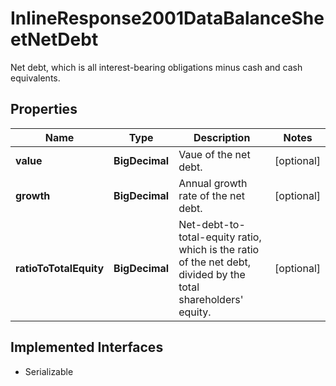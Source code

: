 

# InlineResponse2001DataBalanceSheetNetDebt

Net debt, which is all interest-bearing obligations minus cash and cash equivalents.

## Properties

Name | Type | Description | Notes
------------ | ------------- | ------------- | -------------
**value** | **BigDecimal** | Vaue of the net debt. |  [optional]
**growth** | **BigDecimal** | Annual growth rate of the net debt. |  [optional]
**ratioToTotalEquity** | **BigDecimal** | Net-debt-to-total-equity ratio, which is the ratio of the net debt, divided by the total shareholders&#39; equity. |  [optional]


## Implemented Interfaces

* Serializable


